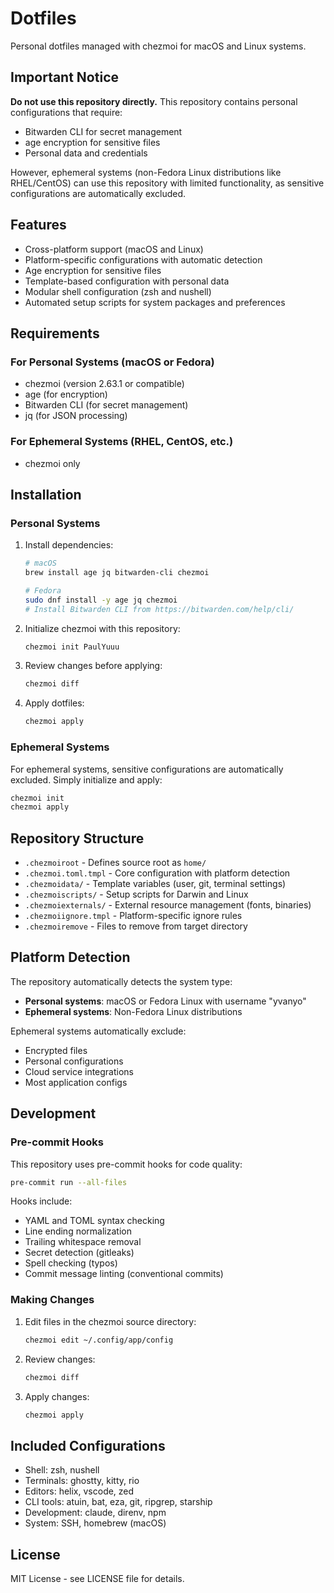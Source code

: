 # Dotfiles

Personal dotfiles managed with chezmoi for macOS and Linux systems.

## Important Notice

**Do not use this repository directly.** This repository contains personal configurations that require:
- Bitwarden CLI for secret management
- age encryption for sensitive files
- Personal data and credentials

However, ephemeral systems (non-Fedora Linux distributions like RHEL/CentOS) can use this repository with limited functionality, as sensitive configurations are automatically excluded.

## Features

- Cross-platform support (macOS and Linux)
- Platform-specific configurations with automatic detection
- Age encryption for sensitive files
- Template-based configuration with personal data
- Modular shell configuration (zsh and nushell)
- Automated setup scripts for system packages and preferences

## Requirements

### For Personal Systems (macOS or Fedora)

- chezmoi (version 2.63.1 or compatible)
- age (for encryption)
- Bitwarden CLI (for secret management)
- jq (for JSON processing)

### For Ephemeral Systems (RHEL, CentOS, etc.)

- chezmoi only

## Installation

### Personal Systems

1. Install dependencies:
   ```bash
   # macOS
   brew install age jq bitwarden-cli chezmoi

   # Fedora
   sudo dnf install -y age jq chezmoi
   # Install Bitwarden CLI from https://bitwarden.com/help/cli/
   ```

2. Initialize chezmoi with this repository:
   ```bash
   chezmoi init PaulYuuu
   ```

3. Review changes before applying:
   ```bash
   chezmoi diff
   ```

4. Apply dotfiles:
   ```bash
   chezmoi apply
   ```

### Ephemeral Systems

For ephemeral systems, sensitive configurations are automatically excluded. Simply initialize and apply:

```bash
chezmoi init
chezmoi apply
```

## Repository Structure

- `.chezmoiroot` - Defines source root as `home/`
- `.chezmoi.toml.tmpl` - Core configuration with platform detection
- `.chezmoidata/` - Template variables (user, git, terminal settings)
- `.chezmoiscripts/` - Setup scripts for Darwin and Linux
- `.chezmoiexternals/` - External resource management (fonts, binaries)
- `.chezmoiignore.tmpl` - Platform-specific ignore rules
- `.chezmoiremove` - Files to remove from target directory

## Platform Detection

The repository automatically detects the system type:

- **Personal systems**: macOS or Fedora Linux with username "yvanyo"
- **Ephemeral systems**: Non-Fedora Linux distributions

Ephemeral systems automatically exclude:
- Encrypted files
- Personal configurations
- Cloud service integrations
- Most application configs

## Development

### Pre-commit Hooks

This repository uses pre-commit hooks for code quality:

```bash
pre-commit run --all-files
```

Hooks include:
- YAML and TOML syntax checking
- Line ending normalization
- Trailing whitespace removal
- Secret detection (gitleaks)
- Spell checking (typos)
- Commit message linting (conventional commits)

### Making Changes

1. Edit files in the chezmoi source directory:
   ```bash
   chezmoi edit ~/.config/app/config
   ```

2. Review changes:
   ```bash
   chezmoi diff
   ```

3. Apply changes:
   ```bash
   chezmoi apply
   ```

## Included Configurations

- Shell: zsh, nushell
- Terminals: ghostty, kitty, rio
- Editors: helix, vscode, zed
- CLI tools: atuin, bat, eza, git, ripgrep, starship
- Development: claude, direnv, npm
- System: SSH, homebrew (macOS)

## License

MIT License - see LICENSE file for details.
